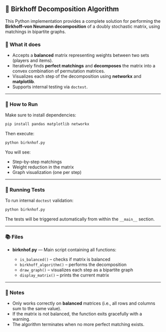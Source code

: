 ## 🧮 Birkhoff Decomposition Algorithm

This Python implementation provides a complete solution for performing the **Birkhoff–von Neumann decomposition** of a doubly stochastic matrix, using matchings in bipartite graphs.

### 📌 What it does

* Accepts a **balanced** matrix representing weights between two sets (players and items).
* Iteratively finds **perfect matchings** and **decomposes** the matrix into a convex combination of permutation matrices.
* Visualizes each step of the decomposition using **networkx** and **matplotlib**.
* Supports internal testing via `doctest`.

---

### 🚀 How to Run

Make sure to install dependencies:

```bash
pip install pandas matplotlib networkx
```

Then execute:

```bash
python birknhof.py
```

You will see:

* Step-by-step matchings
* Weight reduction in the matrix
* Graph visualization (one per step)

---

### 💪 Running Tests

To run internal `doctest` validation:

```bash
python birknhof.py
```

The tests will be triggered automatically from within the `__main__` section.

---

### 📚 Files

* **birknhof.py** — Main script containing all functions:

  * `is_balanced()` – checks if matrix is balanced
  * `birkhoff_algorithm()` – performs the decomposition
  * `draw_graph()` – visualizes each step as a bipartite graph
  * `display_matrix()` – prints the current matrix

---

### 🧠 Notes

* Only works correctly on **balanced** matrices (i.e., all rows and columns sum to the same value).
* If the matrix is not balanced, the function exits gracefully with a warning.
* The algorithm terminates when no more perfect matching exists.
